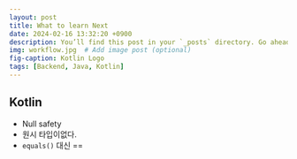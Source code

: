 ```yaml
---
layout: post
title: What to learn Next
date: 2024-02-16 13:32:20 +0900
description: You’ll find this post in your `_posts` directory. Go ahead and edit it and re-build the site to see your changes. # Add post description (optional)
img: workflow.jpg  # Add image post (optional)
fig-caption: Kotlin Logo
tags: [Backend, Java, Kotlin]
---
```

## Kotlin

* Null safety
* 원시 타입이없다.
* `equals()` 대신 == 
